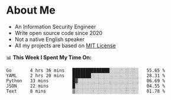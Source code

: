 # About Me

- An Information Security Engineer
- Write open source code since 2020
- Not a native English speaker
- All my projects are based on [MIT License](https://opensource.org/licenses/MIT)

📊 **This Week I Spent My Time On:**
<!--START_SECTION:waka-->
```text
Go       4 hrs 36 mins   ██████████████░░░░░░░░░░░   55.65 % 
YAML     2 hrs 20 mins   ███████░░░░░░░░░░░░░░░░░░   28.31 % 
Python   33 mins         █▓░░░░░░░░░░░░░░░░░░░░░░░   06.69 % 
JSON     22 mins         █░░░░░░░░░░░░░░░░░░░░░░░░   04.55 % 
Text     8 mins          ▒░░░░░░░░░░░░░░░░░░░░░░░░   01.78 % 
```
<!--END_SECTION:waka-->

